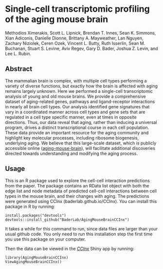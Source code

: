 # Single-cell transcriptomic profiling of the aging mouse brain
Methodios Ximerakis, Scott L. Lipnick, Brendan T. Innes, Sean K. Simmons, Xian
Adiconis, Danielle Dionne, Brittany A. Mayweather, Lan Nguyen, Zachary Niziolek,
Ceren Ozek, Vincent L. Butty, Ruth Isserlin, Sean M. Buchanan, Stuart S. Levine, 
Aviv Regev, Gary D. Bader, Joshua Z. Levin, and Lee L. Rubin.
  
## Abstract
The mammalian brain is complex, with multiple cell types performing a variety of diverse
functions, but exactly how the brain is affected with aging remains largely unknown. Here
we performed a single-cell transcriptomic analysis of young and old mouse brains. We
provide a comprehensive dataset of aging-related genes, pathways and ligand-receptor
interactions in nearly all brain cell types. Our analysis identified gene signatures that vary
in a coordinated manner across cell types and gene sets that are regulated in a cell type
specific manner, even at times in opposite directions. Thus, our data reveal that aging,
rather than inducing a universal program, drives a distinct transcriptional course in each
cell population. These data provide an important resource for the aging community and
highlight key molecular processes, including ribosome biogenesis, underlying aging. We
believe that this large-scale dataset, which is publicly accessible online ([aging-mouse-brain](https://portals.broadinstitute.org/single_cell/study/aging-mouse-brain)), 
will facilitate additional discoveries directed towards understanding and modifying
the aging process.

## Usage
This is an R package used to explore the cell-cell interaction predictions from the 
paper. The package contains an RData list object with both the edge list and node 
metadata of predicted cell-cell interactions between cell types in the mouse
brain, and their changes with aging.  The predictions were generated using 
CCInx (baderlab.github.io/CCInx). You can install this package in R by running:
```{r}
install.packages("devtools")
devtools::install_github("BaderLab/AgingMouseBrainCCInx")
```
It takes a while for this command to run, since data files are larger than your usual github code. You only need to run this installation step the first time you use this package on your computer.

Then the data can be viewed in the [*CCInx*](https://baderlab.github.io/CCInx) Shiny app by running:
```{r}
library(AgingMouseBrainCCInx)
ViewAgingMouseBrainCCInx()
```
